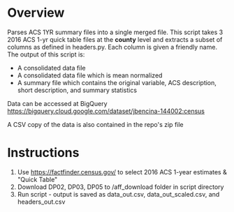 # Overview
Parses ACS 1YR summary files into a single merged file. This script takes 3 2016 ACS 1-yr
quick table files at the **county** level and extracts a subset of columns as defined in headers.py.
Each column is given a friendly name. The output of this script is:
- A consolidated data file
- A consolidated data file which is mean normalized
- A summary file which contains the original variable, ACS description,
short description, and summary statistics

Data can be accessed at BigQuery https://bigquery.cloud.google.com/dataset/jbencina-144002:census

A CSV copy of the data is also contained in the repo's zip file



# Instructions
1. Use https://factfinder.census.gov/ to select 2016 ACS 1-year estimates & "Quick Table"
2. Download DP02, DP03, DP05 to /aff_download folder in script directory
3. Run script - output is saved as data_out.csv, data_out_scaled.csv, and headers_out.csv
